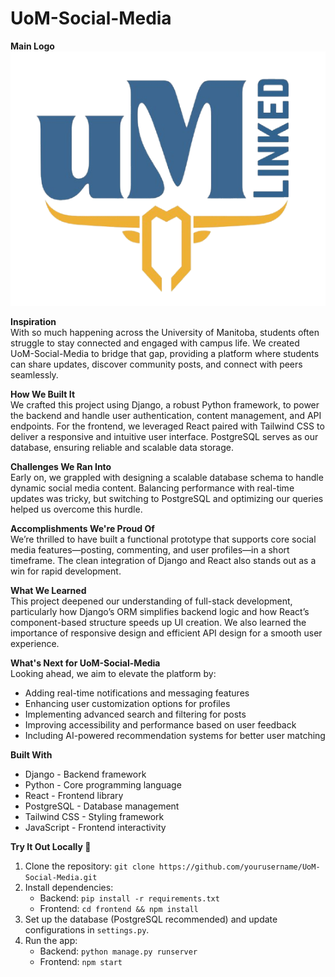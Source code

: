 # UoM-Social-Media

**Main Logo**  
![Logo](https://raw.githubusercontent.com/atherjnoor/UoM-Social-Media-/main/UMLinked/assets/Logo.png)

**Inspiration**  
With so much happening across the University of Manitoba, students often struggle to stay connected and engaged with campus life. We created UoM-Social-Media to bridge that gap, providing a platform where students can share updates, discover community posts, and connect with peers seamlessly.

**How We Built It**  
We crafted this project using Django, a robust Python framework, to power the backend and handle user authentication, content management, and API endpoints. For the frontend, we leveraged React paired with Tailwind CSS to deliver a responsive and intuitive user interface. PostgreSQL serves as our database, ensuring reliable and scalable data storage.

**Challenges We Ran Into**  
Early on, we grappled with designing a scalable database schema to handle dynamic social media content. Balancing performance with real-time updates was tricky, but switching to PostgreSQL and optimizing our queries helped us overcome this hurdle.

**Accomplishments We're Proud Of**  
We’re thrilled to have built a functional prototype that supports core social media features—posting, commenting, and user profiles—in a short timeframe. The clean integration of Django and React also stands out as a win for rapid development.

**What We Learned**  
This project deepened our understanding of full-stack development, particularly how Django’s ORM simplifies backend logic and how React’s component-based structure speeds up UI creation. We also learned the importance of responsive design and efficient API design for a smooth user experience.

**What's Next for UoM-Social-Media**  
Looking ahead, we aim to elevate the platform by:  
- Adding real-time notifications and messaging features  
- Enhancing user customization options for profiles  
- Implementing advanced search and filtering for posts  
- Improving accessibility and performance based on user feedback  
- Including AI-powered recommendation systems for better user matching  

**Built With**  
- Django - Backend framework  
- Python - Core programming language  
- React - Frontend library  
- PostgreSQL - Database management  
- Tailwind CSS - Styling framework  
- JavaScript - Frontend interactivity  

**Try It Out Locally 🚀**  
1. Clone the repository: `git clone https://github.com/yourusername/UoM-Social-Media.git`  
2. Install dependencies:  
   - Backend: `pip install -r requirements.txt`  
   - Frontend: `cd frontend && npm install`  
3. Set up the database (PostgreSQL recommended) and update configurations in `settings.py`.  
4. Run the app:  
   - Backend: `python manage.py runserver`  
   - Frontend: `npm start`



